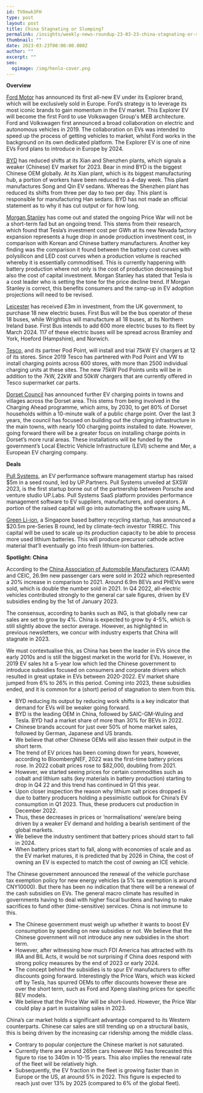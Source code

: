 ```yaml
---
id: TVOewk3FH
type: post
layout: post
title: China Stagnating or Slumping?
permalink: /insights/weekly-news-roundup-23-03-23-china-stagnating-or-slumping/
thumbnail: ""
date: 2023-03-23T00:00:00.000Z
author: ""
excerpt: ""
seo:
  ogimage: /img/henlo-cover.png
---
```

**Overview**

[Ford Motor](https://www.cnbc.com/2023/03/21/ford-explorer-ev-europe.html) has announced its first all-new EV under its Explorer brand, which will be exclusively sold in Europe. Ford’s strategy is to leverage its most iconic brands to gain momentum in the EV market. This Explorer EV will become the first Ford to use Volkswagen Group's MEB architecture. Ford and Volkswagen first announced a broad collaboration on electric and autonomous vehicles in 2019. The collaboration on EVs was intended to speed up the process of getting vehicles to market, whilst Ford works in the background on its own dedicated platform. The Explorer EV is one of nine EVs Ford plans to introduce in Europe by 2024.

[BYD](https://www.reuters.com/business/autos-transportation/byd-reduces-shifts-two-ev-assembly-plants-china-sources-2023-03-21/) has reduced shifts at its Xian and Shenzhen plants, which signals a weaker (Chinese) EV market for 2023. Bear in mind BYD is the biggest Chinese OEM globally. At its Xian plant, which is its biggest manufacturing hub, a portion of workers have been reduced to a 4-day week. This plant manufactures Song and Qin EV sedans. Whereas the Shenzhen plant has reduced its shifts from three per day to two per day. This plant is responsible for manufacturing Han sedans. BYD has not made an official statement as to why it has cut output or for how long.

[Morgan Stanley](https://thedriven.io/2023/03/22/tesla-and-byd-electric-vehicle-price-war-shows-ev-price-cuts-are-a-trend-not-a-fad/) has come out and stated the ongoing Price War will not be a short-term fad but an ongoing trend. This stems from their research, which found that Tesla’s investment cost per GWh at its new Nevada factory expansion represents a huge drop in anode production investment cost, in comparison with Korean and Chinese battery manufacturers. Another key finding was the comparison it found between the battery cost curves with polysilicon and LED cost curves when a production volume is reached whereby it is essentially commoditised. This is currently happening with battery production where not only is the cost of production decreasing but also the cost of capital investment. Morgan Stanley has stated that Tesla is a cost leader who is setting the tone for the price decline trend. If Morgan Stanley is correct, this benefits consumers and the ramp-up in EV adoption projections will need to be revised.

[Leicester](https://www.autocar.co.uk/car-news/new-cars/leicester-ditches-diesel-buses-%25C2%25A322m-ev-shift) has received £3m in investment, from the UK government, to purchase 18 new electric buses. First Bus will be the bus operator of these 18 buses, while Wrightbus will manufacture all 18 buses, at its Northern Ireland base. First Bus intends to add 600 more electric buses to its fleet by March 2024. 117 of these electric buses will be spread across Bramley and York, Hoeford (Hampshire), and Norwich.

[Tesco](https://www.moveelectric.com/e-cars/tesco-and-pod-point-add-75kw-ev-chargers-supermarket-network), and its partner Pod Point, will install and trial 75kW EV chargers at 12 of its stores. Since 2019 Tesco has partnered with Pod Point and VW to install charging points across 600 stores, with more than 2500 individual charging units at these sites. The new 75kW Pod Points units will be in addition to the 7kW, 22kW and 50kW chargers that are currently offered in Tesco supermarket car parts.

[Dorset Council](https://news.dorsetcouncil.gov.uk/2023/03/21/council-charges-ahead-with-plans-to-improve-electric-vehicle-charging-network-in-dorset/#:~:text=Dorset%2520Council%2520has%2520announced%2520ambitious,walk%2520of%2520a%2520public%2520chargepoint.) has announced further EV charging points in towns and villages across the Dorset area. This stems from being involved in the Charging Ahead programme, which aims, by 2030, to get 80% of Dorset households within a 10-minute walk of a public charge point. Over the last 3 years, the council has focused on building out the charging infrastructure in the main towns, with nearly 100 charging points installed to date. However, going forward there will be a greater focus on installing charge points in Dorset’s more rural areas. These installations will be funded by the government’s Local Electric Vehicle Infrastructure (LEVI) scheme and Mer, a European EV charging company.

**Deals**

[Pull Systems](https://techcrunch.com/2023/03/17/pull-systems-launches-out-of-up-labs-porsche-partnership-to-tackle-ev-performance/?TrucksFoT), an EV performance software management startup has raised $5m in a seed round, led by UP.Partners. Pull Systems unveiled at SXSW 2023, is the first startup borne out of the partnership between Porsche and venture studio UP.Labs. Pull Systems SaaS platform provides performance management software to EV suppliers, manufacturers, and operators. A portion of the raised capital will go into automating the software using ML.

[Green Li-ion](https://techcrunch.com/2023/03/17/rawr-green-li-ion-recharges-with-20-5m-to-scale-its-recycling-tech/?TrucksFoT), a Singapore based battery recycling startup, has announced a $20.5m pre-Series B round, led by climate-tech investor TRIREC. This capital will be used to scale up its production capacity to be able to process more used lithium batteries. This will produce precursor cathode active material that’ll eventually go into fresh lithium-ion batteries.

**Spotlight: China**

According to the [China Association of Automobile Manufacturers](https://www.fastmarkets.com/insights/chinese-automobile-output-sales-rise) (CAAM) and CEIC, 26.9m new passenger cars were sold in 2022 which represented a 20% increase in comparison to 2021. Around 6.9m BEVs and PHEVs were sold, which is double the number sold in 2021. In Q4 2022, all-electric vehicles contributed strongly to the general car sale figures, driven by EV subsidies ending by the 1st of January 2023. 

The consensus, according to banks such as ING, is that globally new car sales are set to grow by 4%. China is expected to grow by 4-5%, which is still slightly above the sector average. However, as highlighted in previous newsletters, we concur with industry experts that China will stagnate in 2023.

We must contextualise this, as China has been the leader in EVs since the early 2010s and is still the biggest market in the world for EVs. However, in 2019 EV sales hit a 5-year low which led the Chinese government to introduce subsidies focused on consumers and corporate drivers which resulted in great uptake in EVs between 2020-2022. EV market share jumped from 6% to 26% in this period. Coming into 2023, these subsidies ended, and it is common for a (short) period of stagnation to stem from this.

* BYD reducing its output by reducing work shifts is a key indicator that demand for EVs will be weaker going forward.
* BYD is the leading OEM in China, followed by SAIC-GM-Wuling and Tesla. BYD had a market share of more than 30% for BEVs in 2022.
* Chinese brands account for just over 50% of home market sales, followed by German, Japanese and US brands.
* We believe that other Chinese OEMs will also lessen their output in the short term.
* The trend of EV prices has been coming down for years, however, according to BloombergNEF, 2022 was the first-time battery prices rose. In 2022 cobalt prices rose to $82,000, doubling from 2021.
* However, we started seeing prices for certain commodities such as cobalt and lithium salts (key materials in battery production) starting to drop in Q4 22 and this trend has continued in Q1 this year.
* Upon closer inspection the reason why lithium salt prices dropped is due to battery producers holding a pessimistic outlook for China’s EV consumption in Q1 2023. Thus, these producers cut production in December 2022.
* Thus, these decreases in prices or ‘normalisations’ were/are being driven by a weaker EV demand and holding a bearish sentiment of the global markets.
* We believe the industry sentiment that battery prices should start to fall in 2024.
* When battery prices start to fall, along with economies of scale and as the EV market matures, it is predicted that by 2026 in China, the cost of owning an EV is expected to match the cost of owning an ICE vehicle.  

The Chinese government announced the renewal of the vehicle purchase tax exemption policy for new energy vehicles (a 5% tax exemption is around CNY10000). But there has been no indication that there will be a renewal of the cash subsidies on EVs. The general macro climate has resulted in governments having to deal with higher fiscal burdens and having to make sacrifices to fund other (time-sensitive) services. China is not immune to this.

* The Chinese government must weigh up whether it wants to boost EV consumption by spending on new subsidies or not. We believe that the Chinese government will not introduce any new subsidies in the short term.
* However, after witnessing how much FDI America has attracted with its IRA and BIL Acts, it would be not surprising if China does respond with strong policy measures by the end of 2023 or early 2024.
* The concept behind the subsidies is to spur EV manufacturers to offer discounts going forward. Interestingly the Price Wars, which was kicked off by Tesla, has spurred OEMs to offer discounts however these are over the short term, such as Ford and Xpeng slashing prices for specific BEV models.
* We believe that the Price War will be short-lived. However, the Price War could play a part in sustaining sales in 2023.

China’s car market holds a significant advantage compared to its Western counterparts. Chinese car sales are still trending up on a structural basis, this is being driven by the increasing car ridership among the middle class.

* Contrary to popular conjecture the Chinese market is not saturated.
* Currently there are around 265m cars however ING has forecasted this figure to rise to 340m in 10-15 years. This also implies the renewal rate of the fleet will be relatively high.
* Subsequently, the EV fraction in the fleet is growing faster than in Europe or the US, at around 5% in 2022. This figure is expected to reach just over 13% by 2025 (compared to 6% of the global fleet).